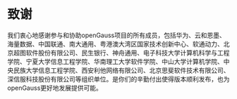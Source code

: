 # 致谢<a name="ZH-CN_TOPIC_0289899198"></a>

我们衷心地感谢参与和协助openGauss项目的所有成员，包括华为、云和恩墨、海量数据、中国联通、南大通用、粤港澳大湾区国家技术创新中心、软通动力、北京超图软件股份有限公司、民生银行、神舟通用、电子科技大学计算机科学与工程学院、宁夏大学信息工程学院、华南理工大学软件学院、中山大学计算机学院、中央民族大学信息工程学院、西安利他网络有限公司、北京思斐软件技术有限公司、深信服科技股份有限公司等组织单位。是你们的辛勤付出使得版本顺利发布，也为openGauss更好地发展提供可能。

